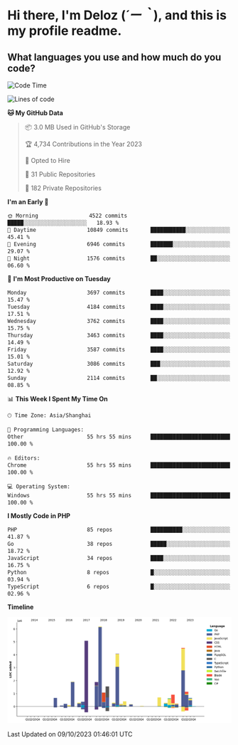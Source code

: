 # **Hi there, I'm Deloz (*´ー｀*), and this is my profile readme.**

## **What languages you use and how much do you code?**

<!--START_SECTION:waka-->
![Code Time](http://img.shields.io/badge/Code%20Time-2%2C589%20hrs%2021%20mins-blue)

![Lines of code](https://img.shields.io/badge/From%20Hello%20World%20I%27ve%20Written-33.4%20million%20lines%20of%20code-blue)

**🐱 My GitHub Data** 

> 📦 3.0 MB Used in GitHub's Storage 
 > 
> 🏆 4,734 Contributions in the Year 2023
 > 
> 💼 Opted to Hire
 > 
> 📜 31 Public Repositories 
 > 
> 🔑 182 Private Repositories 
 > 
**I'm an Early 🐤** 

```text
🌞 Morning                4522 commits        █████░░░░░░░░░░░░░░░░░░░░   18.93 % 
🌆 Daytime                10849 commits       ███████████░░░░░░░░░░░░░░   45.41 % 
🌃 Evening                6946 commits        ███████░░░░░░░░░░░░░░░░░░   29.07 % 
🌙 Night                  1576 commits        ██░░░░░░░░░░░░░░░░░░░░░░░   06.60 % 
```
📅 **I'm Most Productive on Tuesday** 

```text
Monday                   3697 commits        ████░░░░░░░░░░░░░░░░░░░░░   15.47 % 
Tuesday                  4184 commits        ████░░░░░░░░░░░░░░░░░░░░░   17.51 % 
Wednesday                3762 commits        ████░░░░░░░░░░░░░░░░░░░░░   15.75 % 
Thursday                 3463 commits        ████░░░░░░░░░░░░░░░░░░░░░   14.49 % 
Friday                   3587 commits        ████░░░░░░░░░░░░░░░░░░░░░   15.01 % 
Saturday                 3086 commits        ███░░░░░░░░░░░░░░░░░░░░░░   12.92 % 
Sunday                   2114 commits        ██░░░░░░░░░░░░░░░░░░░░░░░   08.85 % 
```


📊 **This Week I Spent My Time On** 

```text
🕑︎ Time Zone: Asia/Shanghai

💬 Programming Languages: 
Other                    55 hrs 55 mins      █████████████████████████   100.00 % 

🔥 Editors: 
Chrome                   55 hrs 55 mins      █████████████████████████   100.00 % 

💻 Operating System: 
Windows                  55 hrs 55 mins      █████████████████████████   100.00 % 
```

**I Mostly Code in PHP** 

```text
PHP                      85 repos            ██████████░░░░░░░░░░░░░░░   41.87 % 
Go                       38 repos            █████░░░░░░░░░░░░░░░░░░░░   18.72 % 
JavaScript               34 repos            ████░░░░░░░░░░░░░░░░░░░░░   16.75 % 
Python                   8 repos             █░░░░░░░░░░░░░░░░░░░░░░░░   03.94 % 
TypeScript               6 repos             █░░░░░░░░░░░░░░░░░░░░░░░░   02.96 % 
```



**Timeline**

![Lines of Code chart](https://raw.githubusercontent.com/deloz/deloz/main/assets/bar_graph.png)


 Last Updated on 09/10/2023 01:46:01 UTC
<!--END_SECTION:waka-->
